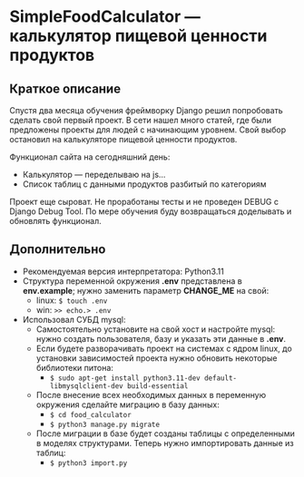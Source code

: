 # SimpleFoodCalculator — калькулятор пищевой ценности продуктов
## Краткое описание
Спустя два месяца обучения фреймворку Django решил попробовать сделать свой первый проект. В сети нашел много статей,
где были предложены проекты для людей с начинающим уровнем. Свой выбор остановил на калькуляторе пищевой ценности продуктов. 

Функционал сайта на сегодняшний день:
- Калькулятор — переделываю на js...
- Список таблиц с данными продуктов разбитый по категориям

Проект еще сыроват. Не проработаны тесты и не проведен DEBUG с Django Debug Tool. По мере обучения буду возвращаться 
доделывать и обновлять функционал.

## Дополнительно
- Рекомендуемая версия интерпретатора: Python3.11
- Структура переменной окружения **.env** представлена в **env.example**; нужно заменить параметр **CHANGE_ME** на свой:
    - linux: ```$ touch .env```
    - win: ```>> echo.> .env```
- Использовал СУБД mysql:
    - Самостоятельно установите на свой хост и настройте mysql: нужно создать пользователя, базу и указать эти данные в **.env**.
    - Если будете разворачивать проект на системах с ядром linux, до установки зависимостей проекта нужно обновить некоторые библиотеки питона:
        - ```$ sudo apt-get install python3.11-dev default-libmysqlclient-dev build-essential```
    - После внесение всех необходимых данных в переменную окружения сделайте миграцию в базу данных:
        -  ```$ cd food_calculator```
        -  ```$ python3 manage.py migrate```
    - После миграции в базе будет созданы таблицы с определенными в моделях структурами. Теперь нужно импортировать данные из таблиц:
        - ```$ python3 import.py```
    